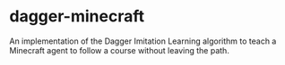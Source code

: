 # dagger-minecraft
An implementation of the Dagger Imitation Learning algorithm to teach a Minecraft agent to follow a course without leaving the path.
